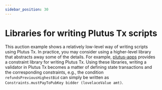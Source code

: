 ```yaml
---
sidebar_position: 30
---
```


# Libraries for writing Plutus Tx scripts

This auction example shows a relatively low-level way of writing scripts using Plutus Tx. 
In practice, you may consider using a higher-level library that abstracts away some of the details. 
For example, [plutus-apps](https://github.com/IntersectMBO/plutus-apps) provides a constraint library for writing Plutus Tx. 
Using these libraries, writing a validator in Plutus Tx becomes a matter of defining state transactions and the corresponding constraints, e.g., the condition `refundsPreviousHighestBid` can simply be written as `Constraints.mustPayToPubKey bidder (lovelaceValue amt)`.

